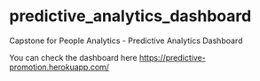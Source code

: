 # predictive_analytics_dashboard
Capstone for People Analytics - Predictive Analytics Dashboard

You can check the dashboard here https://predictive-promotion.herokuapp.com/
